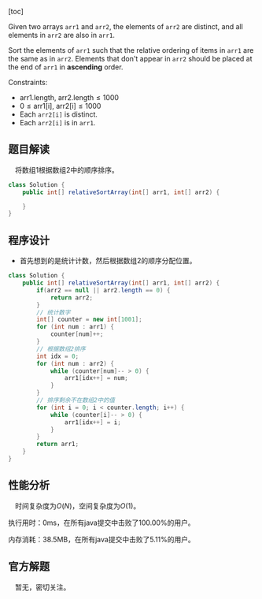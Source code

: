 [toc]

Given two arrays `arr1` and `arr2`, the elements of `arr2` are distinct, and all elements in `arr2` are also in `arr1`.

Sort the elements of `arr1` such that the relative ordering of items in `arr1` are the same as in `arr2`.  Elements that don't appear in `arr2` should be placed at the end of `arr1` in **ascending** order.



Constraints:

* $\text{arr1.length, arr2.length} \le 1000$
* $0 \le \text{arr1[i], arr2[i]} \le 1000$
* Each `arr2[i]` is distinct.
* Each `arr2[i]` is in `arr1`.



## 题目解读

&emsp;将数组1根据数组2中的顺序排序。

```java
class Solution {
    public int[] relativeSortArray(int[] arr1, int[] arr2) {

    }
}
```

## 程序设计

* 首先想到的是统计计数，然后根据数组2的顺序分配位置。

```java
class Solution {
    public int[] relativeSortArray(int[] arr1, int[] arr2) {
        if(arr2 == null || arr2.length == 0) {
            return arr2;
        }
        // 统计数字
        int[] counter = new int[1001];
        for (int num : arr1) {
            counter[num]++;
        }
        // 根据数组2排序
        int idx = 0;
        for (int num : arr2) {
            while (counter[num]-- > 0) {
                arr1[idx++] = num;
            }
        }
        // 排序剩余不在数组2中的值
        for (int i = 0; i < counter.length; i++) {
            while (counter[i]-- > 0) {
                arr1[idx++] = i;
            }
        }
        return arr1;
    }
}
```

## 性能分析

&emsp;时间复杂度为$O(N)$，空间复杂度为$O(1)$。

执行用时：0ms，在所有java提交中击败了100.00%的用户。

内存消耗：38.5MB，在所有java提交中击败了5.11%的用户。

## 官方解题

&emsp;暂无，密切关注。